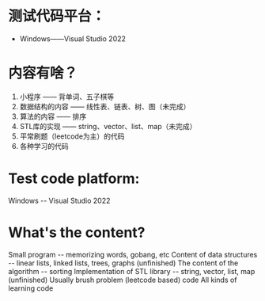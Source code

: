 # 测试代码平台：

- Windows——Visual Studio 2022

# 内容有啥？

1. 小程序 —— 背单词、五子棋等
2. 数据结构的内容 —— 线性表、链表、树、图（未完成）
3. 算法的内容 —— 排序
4. STL库的实现 —— string、vector、list、map（未完成）
5. 平常刷题（leetcode为主）的代码
6. 各种学习的代码



# Test code platform:
Windows -- Visual Studio 2022



# What's the content?

Small program -- memorizing words, gobang, etc
Content of data structures -- linear lists, linked lists, trees, graphs (unfinished)
The content of the algorithm -- sorting
Implementation of STL library -- string, vector, list, map (unfinished)
Usually brush problem (leetcode based) code
All kinds of learning code
